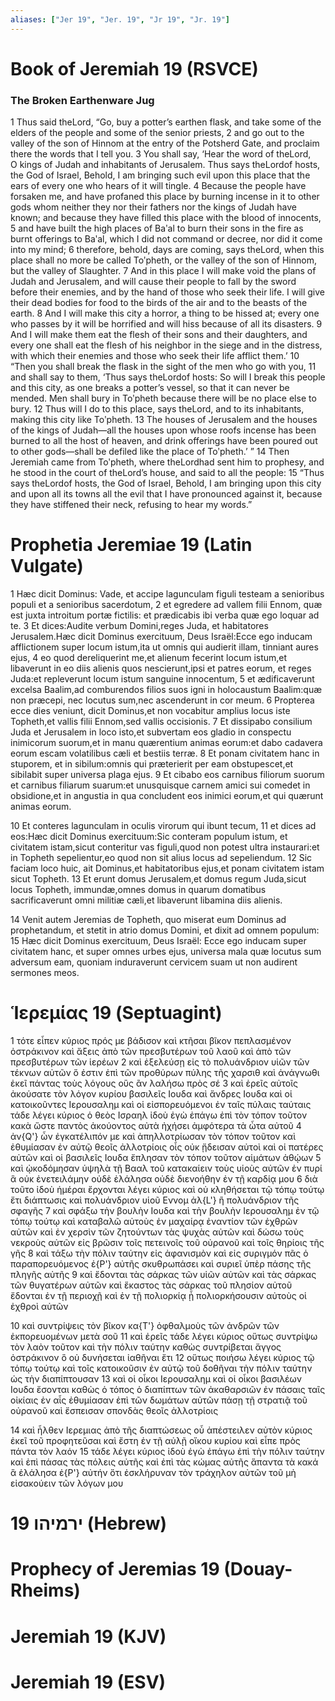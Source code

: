 ```yaml
---
aliases: ["Jer 19", "Jer. 19", "Jr 19", "Jr. 19"]
---
```



# Book of Jeremiah 19 (RSVCE)

### The Broken Earthenware Jug
1 Thus said theLord, “Go, buy a potter’s earthen flask, and take some of the elders of the people and some of the senior priests,
2 and go out to the valley of the son of Hinnom at the entry of the Potsherd Gate, and proclaim there the words that I tell you.
3 You shall say, ‘Hear the word of theLord, O kings of Judah and inhabitants of Jerusalem. Thus says theLordof hosts, the God of Israel, Behold, I am bringing such evil upon this place that the ears of every one who hears of it will tingle.
4 Because the people have forsaken me, and have profaned this place by burning incense in it to other gods whom neither they nor their fathers nor the kings of Judah have known; and because they have filled this place with the blood of innocents,
5 and have built the high places of Baʹal to burn their sons in the fire as burnt offerings to Baʹal, which I did not command or decree, nor did it come into my mind;
6 therefore, behold, days are coming, says theLord, when this place shall no more be called Toʹpheth, or the valley of the son of Hinnom, but the valley of Slaughter.
7 And in this place I will make void the plans of Judah and Jerusalem, and will cause their people to fall by the sword before their enemies, and by the hand of those who seek their life. I will give their dead bodies for food to the birds of the air and to the beasts of the earth.
8 And I will make this city a horror, a thing to be hissed at; every one who passes by it will be horrified and will hiss because of all its disasters.
9 And I will make them eat the flesh of their sons and their daughters, and every one shall eat the flesh of his neighbor in the siege and in the distress, with which their enemies and those who seek their life afflict them.’
10 “Then you shall break the flask in the sight of the men who go with you,
11 and shall say to them, ‘Thus says theLordof hosts: So will I break this people and this city, as one breaks a potter’s vessel, so that it can never be mended. Men shall bury in Toʹpheth because there will be no place else to bury.
12 Thus will I do to this place, says theLord, and to its inhabitants, making this city like Toʹpheth.
13 The houses of Jerusalem and the houses of the kings of Judah—all the houses upon whose roofs incense has been burned to all the host of heaven, and drink offerings have been poured out to other gods—shall be defiled like the place of Toʹpheth.’ ”
14 Then Jeremiah came from Toʹpheth, where theLordhad sent him to prophesy, and he stood in the court of theLord’s house, and said to all the people:
15 “Thus says theLordof hosts, the God of Israel, Behold, I am bringing upon this city and upon all its towns all the evil that I have pronounced against it, because they have stiffened their neck, refusing to hear my words.”


# Prophetia Jeremiae 19 (Latin Vulgate)

1 Hæc dicit Dominus: Vade, et accipe lagunculam figuli testeam a senioribus populi et a senioribus sacerdotum,
2 et egredere ad vallem filii Ennom, quæ est juxta introitum portæ fictilis: et prædicabis ibi verba quæ ego loquar ad te.
3 Et dices:Audite verbum Domini,reges Juda, et habitatores Jerusalem.Hæc dicit Dominus exercituum, Deus Israël:Ecce ego inducam afflictionem super locum istum,ita ut omnis qui audierit illam, tinniant aures ejus,
4 eo quod dereliquerint me,et alienum fecerint locum istum,et libaverunt in eo diis alienis quos nescierunt,ipsi et patres eorum, et reges Juda:et repleverunt locum istum sanguine innocentum,
5 et ædificaverunt excelsa Baalim,ad comburendos filios suos igni in holocaustum Baalim:quæ non præcepi, nec locutus sum,nec ascenderunt in cor meum.
6 Propterea ecce dies veniunt, dicit Dominus,et non vocabitur amplius locus iste Topheth,et vallis filii Ennom,sed vallis occisionis.
7 Et dissipabo consilium Juda et Jerusalem in loco isto,et subvertam eos gladio in conspectu inimicorum suorum,et in manu quærentium animas eorum:et dabo cadavera eorum escam volatilibus cæli et bestiis terræ.
8 Et ponam civitatem hanc in stuporem, et in sibilum:omnis qui præterierit per eam obstupescet,et sibilabit super universa plaga ejus.
9 Et cibabo eos carnibus filiorum suorum et carnibus filiarum suarum:et unusquisque carnem amici sui comedet in obsidione,et in angustia in qua concludent eos inimici eorum,et qui quærunt animas eorum.

10 Et conteres lagunculam in oculis virorum qui ibunt tecum,
11 et dices ad eos:Hæc dicit Dominus exercituum:Sic conteram populum istum, et civitatem istam,sicut conteritur vas figuli,quod non potest ultra instaurari:et in Topheth sepelientur,eo quod non sit alius locus ad sepeliendum.
12 Sic faciam loco huic, ait Dominus,et habitatoribus ejus,et ponam civitatem istam sicut Topheth.
13 Et erunt domus Jerusalem,et domus regum Juda,sicut locus Topheth, immundæ,omnes domus in quarum domatibus sacrificaverunt omni militiæ cæli,et libaverunt libamina diis alienis.

14 Venit autem Jeremias de Topheth, quo miserat eum Dominus ad prophetandum, et stetit in atrio domus Domini, et dixit ad omnem populum:
15 Hæc dicit Dominus exercituum, Deus Israël: Ecce ego inducam super civitatem hanc, et super omnes urbes ejus, universa mala quæ locutus sum adversum eam, quoniam induraverunt cervicem suam ut non audirent sermones meos.


# Ἱερεμίας 19 (Septuagint)

1 τότε εἶπεν κύριος πρός με βάδισον καὶ κτῆσαι βῖκον πεπλασμένον ὀστράκινον καὶ ἄξεις ἀπὸ τῶν πρεσβυτέρων τοῦ λαοῦ καὶ ἀπὸ τῶν πρεσβυτέρων τῶν ἱερέων
2 καὶ ἐξελεύσῃ εἰς τὸ πολυάνδριον υἱῶν τῶν τέκνων αὐτῶν ὅ ἐστιν ἐπὶ τῶν προθύρων πύλης τῆς χαρσιθ καὶ ἀνάγνωθι ἐκεῖ πάντας τοὺς λόγους οὓς ἂν λαλήσω πρὸς σέ
3 καὶ ἐρεῖς αὐτοῖς ἀκούσατε τὸν λόγον κυρίου βασιλεῖς Ιουδα καὶ ἄνδρες Ιουδα καὶ οἱ κατοικοῦντες Ιερουσαλημ καὶ οἱ εἰσπορευόμενοι ἐν ταῖς πύλαις ταύταις τάδε λέγει κύριος ὁ θεὸς Ισραηλ ἰδοὺ ἐγὼ ἐπάγω ἐπὶ τὸν τόπον τοῦτον κακὰ ὥστε παντὸς ἀκούοντος αὐτὰ ἠχήσει ἀμφότερα τὰ ὦτα αὐτοῦ
4 ἀν{Q'} ὧν ἐγκατέλιπόν με καὶ ἀπηλλοτρίωσαν τὸν τόπον τοῦτον καὶ ἐθυμίασαν ἐν αὐτῷ θεοῖς ἀλλοτρίοις οἷς οὐκ ᾔδεισαν αὐτοὶ καὶ οἱ πατέρες αὐτῶν καὶ οἱ βασιλεῖς Ιουδα ἔπλησαν τὸν τόπον τοῦτον αἱμάτων ἀθῴων
5 καὶ ᾠκοδόμησαν ὑψηλὰ τῇ Βααλ τοῦ κατακαίειν τοὺς υἱοὺς αὐτῶν ἐν πυρί ἃ οὐκ ἐνετειλάμην οὐδὲ ἐλάλησα οὐδὲ διενοήθην ἐν τῇ καρδίᾳ μου
6 διὰ τοῦτο ἰδοὺ ἡμέραι ἔρχονται λέγει κύριος καὶ οὐ κληθήσεται τῷ τόπῳ τούτῳ ἔτι διάπτωσις καὶ πολυάνδριον υἱοῦ Εννομ ἀλ{L'} ἢ πολυάνδριον τῆς σφαγῆς
7 καὶ σφάξω τὴν βουλὴν Ιουδα καὶ τὴν βουλὴν Ιερουσαλημ ἐν τῷ τόπῳ τούτῳ καὶ καταβαλῶ αὐτοὺς ἐν μαχαίρᾳ ἐναντίον τῶν ἐχθρῶν αὐτῶν καὶ ἐν χερσὶν τῶν ζητούντων τὰς ψυχὰς αὐτῶν καὶ δώσω τοὺς νεκροὺς αὐτῶν εἰς βρῶσιν τοῖς πετεινοῖς τοῦ οὐρανοῦ καὶ τοῖς θηρίοις τῆς γῆς
8 καὶ τάξω τὴν πόλιν ταύτην εἰς ἀφανισμὸν καὶ εἰς συριγμόν πᾶς ὁ παραπορευόμενος ἐ{P'} αὐτῆς σκυθρωπάσει καὶ συριεῖ ὑπὲρ πάσης τῆς πληγῆς αὐτῆς
9 καὶ ἔδονται τὰς σάρκας τῶν υἱῶν αὐτῶν καὶ τὰς σάρκας τῶν θυγατέρων αὐτῶν καὶ ἕκαστος τὰς σάρκας τοῦ πλησίον αὐτοῦ ἔδονται ἐν τῇ περιοχῇ καὶ ἐν τῇ πολιορκίᾳ ᾗ πολιορκήσουσιν αὐτοὺς οἱ ἐχθροὶ αὐτῶν

10 καὶ συντρίψεις τὸν βῖκον κα{T'} ὀφθαλμοὺς τῶν ἀνδρῶν τῶν ἐκπορευομένων μετὰ σοῦ
11 καὶ ἐρεῖς τάδε λέγει κύριος οὕτως συντρίψω τὸν λαὸν τοῦτον καὶ τὴν πόλιν ταύτην καθὼς συντρίβεται ἄγγος ὀστράκινον ὃ οὐ δυνήσεται ἰαθῆναι ἔτι
12 οὕτως ποιήσω λέγει κύριος τῷ τόπῳ τούτῳ καὶ τοῖς κατοικοῦσιν ἐν αὐτῷ τοῦ δοθῆναι τὴν πόλιν ταύτην ὡς τὴν διαπίπτουσαν
13 καὶ οἱ οἶκοι Ιερουσαλημ καὶ οἱ οἶκοι βασιλέων Ιουδα ἔσονται καθὼς ὁ τόπος ὁ διαπίπτων τῶν ἀκαθαρσιῶν ἐν πάσαις ταῖς οἰκίαις ἐν αἷς ἐθυμίασαν ἐπὶ τῶν δωμάτων αὐτῶν πάσῃ τῇ στρατιᾷ τοῦ οὐρανοῦ καὶ ἔσπεισαν σπονδὰς θεοῖς ἀλλοτρίοις

14 καὶ ἦλθεν Ιερεμιας ἀπὸ τῆς διαπτώσεως οὗ ἀπέστειλεν αὐτὸν κύριος ἐκεῖ τοῦ προφητεῦσαι καὶ ἔστη ἐν τῇ αὐλῇ οἴκου κυρίου καὶ εἶπε πρὸς πάντα τὸν λαόν
15 τάδε λέγει κύριος ἰδοὺ ἐγὼ ἐπάγω ἐπὶ τὴν πόλιν ταύτην καὶ ἐπὶ πάσας τὰς πόλεις αὐτῆς καὶ ἐπὶ τὰς κώμας αὐτῆς ἅπαντα τὰ κακά ἃ ἐλάλησα ἐ{P'} αὐτήν ὅτι ἐσκλήρυναν τὸν τράχηλον αὐτῶν τοῦ μὴ εἰσακούειν τῶν λόγων μου


# 19 ירמיהו (Hebrew)


# Prophecy of Jeremias 19 (Douay-Rheims)


# Jeremiah 19 (KJV)


# Jeremiah 19 (ESV)

